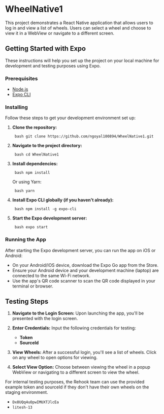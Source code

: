 # WheelNative1

This project demonstrates a React Native application that allows users to log in and view a list of wheels. Users can select a wheel and choose to view it in a WebView or navigate to a different screen.

## Getting Started with Expo

These instructions will help you set up the project on your local machine for development and testing purposes using Expo.

### Prerequisites

- [Node.js](https://nodejs.org/)
- [Expo CLI](https://expo.io/tools#cli)

### Installing

Follow these steps to get your development environment set up:

1. **Clone the repository:**

        bash git clone https://github.com/ngoyal100894/WheelNative1.git


2. **Navigate to the project directory:**

        bash cd WheelNative1


3. **Install dependencies:**

        bash npm install


   Or using Yarn:

        bash yarn


4. **Install Expo CLI globally (if you haven't already):**

        bash npm install -g expo-cli


5. **Start the Expo development server:**

        bash expo start


### Running the App

After starting the Expo development server, you can run the app on iOS or Android:
- On your Android/IOS device, download the Expo Go app from the Store.
- Ensure your Android device and your development machine (laptop) are connected to the same Wi-Fi network.
- Use the app's QR code scanner to scan the QR code displayed in your terminal or browser.


## Testing Steps

1. **Navigate to the Login Screen:** Upon launching the app, you'll be presented with the login screen.

2. **Enter Credentials:** Input the following credentials for testing:
   - **Token** 
   - **SourceId**

3. **View Wheels:** After a successful login, you'll see a list of wheels. Click on any wheel to open options for viewing.

4. **Select View Option:** Choose between viewing the wheel in a popup WebView or navigating to a different screen to view the wheel.

For internal testing purposes, the Rehook team can use the provided example token and sourceId if they don't have their own wheels on the staging environment.
- `Dx8UQq4uOpwIMUXTJlcEa`
-  `litesh-13`

